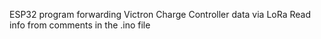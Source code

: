 
ESP32 program forwarding Victron Charge Controller data via LoRa
Read info from comments in the .ino file
